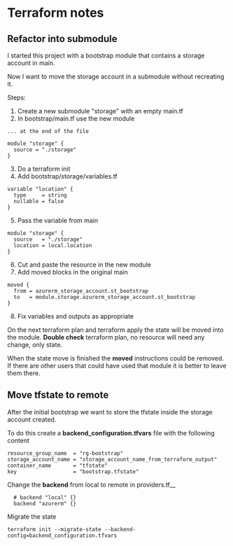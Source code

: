 # Terraform notes

## Refactor into submodule

I started this project with a bootstrap module that contains a storage account in main.

Now I want to move the storage account in a submodule without recreating it.

Steps:

1. Create a new submodule "storage" with an empty main.tf
2. In bootstrap/main.tf use the new module
```
... at the end of the file 

module "storage" {
  source = "./storage"
}
```
3. Do a terraform init
4. Add bootstrap/storage/variables.tf
```
variable "location" {
  type     = string
  nullable = false
}
```
5. Pass the variable from main
```
module "storage" {
  source   = "./storage"
  location = local.location
}
```
6. Cut and paste the resource in the new module
7. Add moved blocks in the original main
```
moved {
  from = azurerm_storage_account.st_bootstrap
  to   = module.storage.azurerm_storage_account.st_bootstrap
}
```
8. Fix variables and outputs as appropriate

On the next terraform plan and terraform apply the state will be moved into the module.
**Double check** terraform plan, no resource will need any change, only state.

When the state move is finished the __moved__ instructions could be removed. If there are other users that could have used that module it is better to leave them there.

## Move tfstate to remote

After the initial bootstrap we want to store the tfstate inside the storage account created.

To do this create a __backend_configuration.tfvars__ file with the following content

```
resource_group_name  = "rg-bootstrap"
storage_account_name = "storage_account_name_from_terraform_output"
container_name       = "tfstate"
key                  = "bootstrap.tfstate"
```

Change the __backend__ from local to remote in providers.tf__

```
  # backend "local" {}
  backend "azurerm" {}
```

Migrate the state

```
terraform init --migrate-state --backend-config=backend_configuration.tfvars
```
